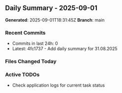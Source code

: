 ## Daily Summary - 2025-09-01

**Generated**: 2025-09-01T18:31:45Z
**Branch**: main


### Recent Commits
- Commits in last 24h: 0
- Latest: 4fc1737 - Add daily summary for 31.08.2025

### Files Changed Today

### Active TODOs
- Check application logs for current task status

